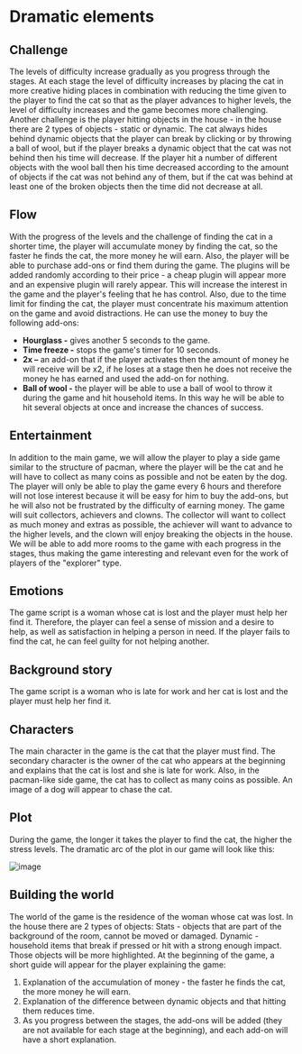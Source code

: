 # Dramatic elements

## Challenge

The levels of difficulty increase gradually as you progress through the stages.
At each stage the level of difficulty increases by placing the cat in more creative hiding places in combination with reducing the time given to the player to find the cat so that as the player advances to higher levels, the level of difficulty increases and the game becomes more challenging.
Another challenge is the player hitting objects in the house - in the house there are 2 types of objects - static or dynamic.
The cat always hides behind dynamic objects that the player can break by clicking or by throwing a ball of wool, but if the player breaks a dynamic object that the cat was not behind then his time will decrease.
If the player hit a number of different objects with the wool ball then his time decreased according to the amount of objects if the cat was not behind any of them, but if the cat was behind at least one of the broken objects then the time did not decrease at all.

## Flow

With the progress of the levels and the challenge of finding the cat in a shorter time, the player will accumulate money by finding the cat, so the faster he finds the cat, the more money he will earn.
Also, the player will be able to purchase add-ons or find them during the game. The plugins will be added randomly according to their price - a cheap plugin will appear more and an expensive plugin will rarely appear. This will increase the interest in the game and the player's feeling that he has control. Also, due to the time limit for finding the cat, the player must concentrate his maximum attention on the game and avoid distractions.
He can use the money to buy the following add-ons:

- **Hourglass -** gives another 5 seconds to the game.
- **Time freeze -** stops the game's timer for 10 seconds.
- **2x –** an add-on that if the player activates then the amount of money he will receive will be x2, if he loses at a stage then he does not receive the money he has earned and used the add-on for nothing.
- **Ball of wool -** the player will be able to use a ball of wool to throw it during the game and hit household items. In this way he will be able to hit several objects at once and increase the chances of success.

## Entertainment

In addition to the main game, we will allow the player to play a side game similar to the structure of pacman, where the player will be the cat and he will have to collect as many coins as possible and not be eaten by the dog.
The player will only be able to play the game every 6 hours and therefore will not lose interest because it will be easy for him to buy the add-ons, but he will also not be frustrated by the difficulty of earning money.
The game will suit collectors, achievers and clowns. The collector will want to collect as much money and extras as possible, the achiever will want to advance to the higher levels, and the clown will enjoy breaking the objects in the house.
We will be able to add more rooms to the game with each progress in the stages, thus making the game interesting and relevant even for the work of players of the "explorer" type.

## Emotions

The game script is a woman whose cat is lost and the player must help her find it. Therefore, the player can feel a sense of mission and a desire to help, as well as satisfaction in helping a person in need. If the player fails to find the cat, he can feel guilty for not helping another.

## Background story

The game script is a woman who is late for work and her cat is lost and the player must help her find it.

## Characters

The main character in the game is the cat that the player must find. The secondary character is the owner of the cat who appears at the beginning and explains that the cat is lost and she is late for work. Also, in the pacman-like side game, the cat has to collect as many coins as possible. An image of a dog will appear to chase the cat.

## Plot

During the game, the longer it takes the player to find the cat, the higher the stress levels.
The dramatic arc of the plot in our game will look like this:

![image](https://github.com/Computer-game-development-course/Where-s-Sky-/assets/93255163/70d4759d-213a-43d1-969c-a0b3fa25bdcf)

## Building the world

The world of the game is the residence of the woman whose cat was lost.
In the house there are 2 types of objects:
Stats - objects that are part of the background of the room, cannot be moved or damaged.
Dynamic - household items that break if pressed or hit with a strong enough impact. Those objects will be more highlighted.
At the beginning of the game, a short guide will appear for the player explaining the game:

1. Explanation of the accumulation of money - the faster he finds the cat, the more money he will earn.
2. Explanation of the difference between dynamic objects and that hitting them reduces time.
3. As you progress between the stages, the add-ons will be added (they are not available for each stage at the beginning), and each add-on will have a short explanation.

